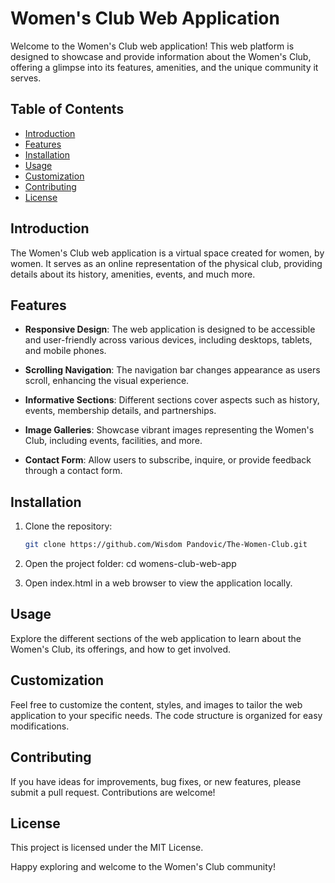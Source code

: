 # Women's Club Web Application

Welcome to the Women's Club web application! This web platform is designed to showcase and provide information about the Women's Club, offering a glimpse into its features, amenities, and the unique community it serves.

## Table of Contents

- [Introduction](#introduction)
- [Features](#features)
- [Installation](#installation)
- [Usage](#usage)
- [Customization](#customization)
- [Contributing](#contributing)
- [License](#license)

## Introduction

The Women's Club web application is a virtual space created for women, by women. It serves as an online representation of the physical club, providing details about its history, amenities, events, and much more.

## Features

- **Responsive Design**: The web application is designed to be accessible and user-friendly across various devices, including desktops, tablets, and mobile phones.

- **Scrolling Navigation**: The navigation bar changes appearance as users scroll, enhancing the visual experience.

- **Informative Sections**: Different sections cover aspects such as history, events, membership details, and partnerships.

- **Image Galleries**: Showcase vibrant images representing the Women's Club, including events, facilities, and more.

- **Contact Form**: Allow users to subscribe, inquire, or provide feedback through a contact form.

## Installation

1. Clone the repository:

   ```bash
   git clone https://github.com/Wisdom Pandovic/The-Women-Club.git
2. Open the project folder:
   cd womens-club-web-app 
3. Open index.html in a web browser to view the application locally.

## Usage
Explore the different sections of the web application to learn about the Women's Club, its offerings, and how to get involved.

## Customization
Feel free to customize the content, styles, and images to tailor the web application to your specific needs. The code structure is organized for easy modifications.

## Contributing
If you have ideas for improvements, bug fixes, or new features, please submit a pull request. Contributions are welcome!

## License
This project is licensed under the MIT License.

Happy exploring and welcome to the Women's Club community!
